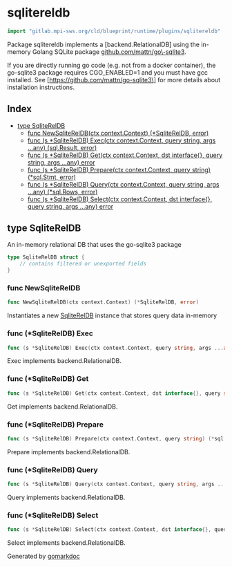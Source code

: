 <!-- Code generated by gomarkdoc. DO NOT EDIT -->

# sqlitereldb

```go
import "gitlab.mpi-sws.org/cld/blueprint/runtime/plugins/sqlitereldb"
```

Package sqlitereldb implements a \[backend.RelationalDB\] using the in\-memory Golang SQLite package [github.com/mattn/go\\\-sqlite3](<https://pkg.go.dev/github.com/mattn/go-sqlite3/>).

If you are directly running go code \(e.g. not from a docker container\), the go\-sqlite3 package requires CGO\_ENABLED=1 and you must have gcc installed. See \[https://github.com/mattn/go-sqlite3\] for more details about installation instructions.

## Index

- [type SqliteRelDB](<#SqliteRelDB>)
  - [func NewSqliteRelDB\(ctx context.Context\) \(\*SqliteRelDB, error\)](<#NewSqliteRelDB>)
  - [func \(s \*SqliteRelDB\) Exec\(ctx context.Context, query string, args ...any\) \(sql.Result, error\)](<#SqliteRelDB.Exec>)
  - [func \(s \*SqliteRelDB\) Get\(ctx context.Context, dst interface\{\}, query string, args ...any\) error](<#SqliteRelDB.Get>)
  - [func \(s \*SqliteRelDB\) Prepare\(ctx context.Context, query string\) \(\*sql.Stmt, error\)](<#SqliteRelDB.Prepare>)
  - [func \(s \*SqliteRelDB\) Query\(ctx context.Context, query string, args ...any\) \(\*sql.Rows, error\)](<#SqliteRelDB.Query>)
  - [func \(s \*SqliteRelDB\) Select\(ctx context.Context, dst interface\{\}, query string, args ...any\) error](<#SqliteRelDB.Select>)


<a name="SqliteRelDB"></a>
## type SqliteRelDB

An in\-memory relational DB that uses the go\-sqlite3 package

```go
type SqliteRelDB struct {
    // contains filtered or unexported fields
}
```

<a name="NewSqliteRelDB"></a>
### func NewSqliteRelDB

```go
func NewSqliteRelDB(ctx context.Context) (*SqliteRelDB, error)
```

Instantiates a new [SqliteRelDB](<#SqliteRelDB>) instance that stores query data in\-memory

<a name="SqliteRelDB.Exec"></a>
### func \(\*SqliteRelDB\) Exec

```go
func (s *SqliteRelDB) Exec(ctx context.Context, query string, args ...any) (sql.Result, error)
```

Exec implements backend.RelationalDB.

<a name="SqliteRelDB.Get"></a>
### func \(\*SqliteRelDB\) Get

```go
func (s *SqliteRelDB) Get(ctx context.Context, dst interface{}, query string, args ...any) error
```

Get implements backend.RelationalDB.

<a name="SqliteRelDB.Prepare"></a>
### func \(\*SqliteRelDB\) Prepare

```go
func (s *SqliteRelDB) Prepare(ctx context.Context, query string) (*sql.Stmt, error)
```

Prepare implements backend.RelationalDB.

<a name="SqliteRelDB.Query"></a>
### func \(\*SqliteRelDB\) Query

```go
func (s *SqliteRelDB) Query(ctx context.Context, query string, args ...any) (*sql.Rows, error)
```

Query implements backend.RelationalDB.

<a name="SqliteRelDB.Select"></a>
### func \(\*SqliteRelDB\) Select

```go
func (s *SqliteRelDB) Select(ctx context.Context, dst interface{}, query string, args ...any) error
```

Select implements backend.RelationalDB.

Generated by [gomarkdoc](<https://github.com/princjef/gomarkdoc>)
